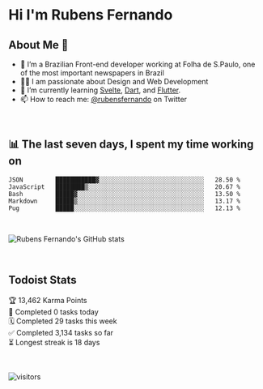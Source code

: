 # Hi I'm Rubens Fernando

## About Me 🚀

- 🌱 I’m a Brazilian Front-end developer working at Folha de S.Paulo, one of the most important newspapers in Brazil
- 👨‍💻 I am passionate about Design and Web Development
- 📖 I’m currently learning [Svelte](https://svelte.dev/), [Dart](https://dart.dev/), and [Flutter](https://flutter.dev/).
- 📫 How to reach me: [@rubensfernando](https://twitter.com/rubensfernando) on Twitter

<br />

## 📊 The last seven days, I spent my time working on

<!--START_SECTION:waka-->
```text
JSON         ███████████▓░░░░░░░░░░░░░░░░░░░░░░░░░░░░░   28.50 % 
JavaScript   ████████▒░░░░░░░░░░░░░░░░░░░░░░░░░░░░░░░░   20.67 % 
Bash         █████▓░░░░░░░░░░░░░░░░░░░░░░░░░░░░░░░░░░░   13.50 % 
Markdown     █████▒░░░░░░░░░░░░░░░░░░░░░░░░░░░░░░░░░░░   13.17 % 
Pug          █████░░░░░░░░░░░░░░░░░░░░░░░░░░░░░░░░░░░░   12.13 % 
```
<!--END_SECTION:waka-->

<br />

![Rubens Fernando's GitHub stats](https://github-readme-stats.vercel.app/api?username=rubensfernando&show_icons=true&hide_border=true)

<br />

## Todoist Stats

<!-- TODO-IST:START -->
🏆  13,462 Karma Points           
🌸  Completed 0 tasks today           
🗓  Completed 29 tasks this week           
✅  Completed 3,134 tasks so far           
⏳  Longest streak is 18 days
<!-- TODO-IST:END -->

<br>

![visitors](https://visitor-badge.laobi.icu/badge?page_id=rubensfernando.rubensfernando)
